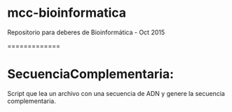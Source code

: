 # mcc-bioinformatica
Repositorio para deberes de Bioinformática - Oct 2015


=============
# SecuenciaComplementaria:
Script que lea un archivo con una secuencia de ADN y genere la secuencia complementaria.
